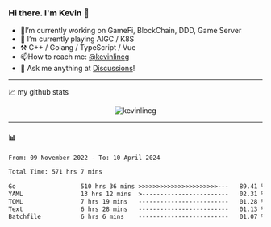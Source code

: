 ### Hi there. I'm Kevin 👋

- 🔭I’m currently working on GameFi, BlockChain, DDD, Game Server
- 🌱 I’m currently playing AIGC / K8S
-   :hammer_and_pick: C++ / Golang / TypeScript / Vue
- 📫How to reach me: [@kevinlincg](https://twitter.com/kevinlincg) 
-   :thought_balloon: Ask me anything at [Discussions](https://github.com/kevinlincg/kevinlincg/issues/new)!

---

📈 my github stats

<p align="center"> <img src="https://github-readme-stats-ouuan.vercel.app/api?username=kevinlincg&theme=dark&show_icons=true&count_private=true" alt="kevinlincg" />

---

#### :bar_chart: 

<!--START_SECTION:waka-->

```txt
From: 09 November 2022 - To: 10 April 2024

Total Time: 571 hrs 7 mins

Go                  510 hrs 36 mins >>>>>>>>>>>>>>>>>>>>>>---   89.41 %
YAML                13 hrs 12 mins  >------------------------   02.31 %
TOML                7 hrs 19 mins   -------------------------   01.28 %
Text                6 hrs 28 mins   -------------------------   01.13 %
Batchfile           6 hrs 6 mins    -------------------------   01.07 %
```

<!--END_SECTION:waka-->
